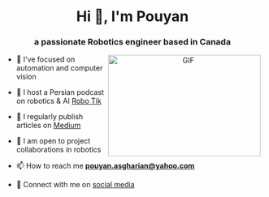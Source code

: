 <h1 align="center">Hi 👋, I'm Pouyan </h1>
<h3 align="center">a passionate Robotics engineer based in Canada</h3>

<a target="_blank" align="center">
  <img align="right" top="500" height="200" width="300" alt="GIF" src="https://media.giphy.com/media/v1.Y2lkPTc5MGI3NjExbmdjYTVwZGNpcmVzcnQ3enk2eGpkNGFkcm4yY3Y0ZW1vanF3cGowciZlcD12MV9pbnRlcm5hbF9naWZfYnlfaWQmY3Q9Zw/Zx0Ploq51axjKTZzgZ/giphy.gif">
</a>

- 🔭 I've focused on automation and computer vision

- :microphone: I host a Persian podcast on robotics & AI [Robo Tik](https://www.robotik-podcast.website/)

- 📝 I regularly publish articles on [Medium](https://medium.com/@pouyan-asg)

- 🤝 I am open to project collaborations in robotics

- 📫 How to reach me **pouyan.asgharian@yahoo.com**

- 🤝 Connect with me on <a href="https://linktr.ee/mr_electic" target="_blank"> social media </a>
